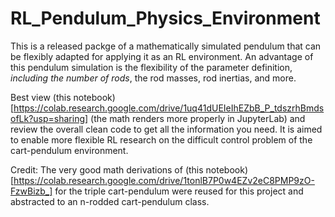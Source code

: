 # RL_Pendulum_Physics_Environment
This is a released packge of a mathematically simulated pendulum that can be flexibly adapted for applying it as an RL environment. An advantage of this pendulum simulation is the flexibility of the parameter definition, *including the number of rods*, the rod masses, rod inertias, and more.

Best view (this notebook)[https://colab.research.google.com/drive/1uq41dUEIeIhEZbB_P_tdszrhBmdsofLk?usp=sharing] (the math renders more properly in JupyterLab) and review the overall clean code to get all the information you need. It is aimed to enable more flexible RL research on the difficult control problem of the cart-pendulum environment.

Credit: The very good math derivations of (this notebook)[https://colab.research.google.com/drive/1tonlB7P0w4EZv2eC8PMP9zO-FzwBizb_] for the triple cart-pendulum were reused for this project and abstracted to an n-rodded cart-pendulum class.
